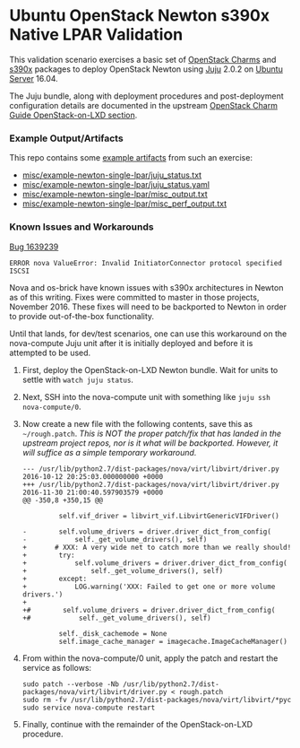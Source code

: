 # Ubuntu OpenStack Newton s390x Native LPAR Validation

This validation scenario exercises a basic set of [OpenStack Charms](https://jujucharms.com/u/openstack-charmers)
and [s390x](https://wiki.ubuntu.com/S390X) packages to deploy
OpenStack Newton using [Juju](https://jujucharms.com) 2.0.2 on [Ubuntu Server](https://www.ubuntu.com/server)
16.04.

The Juju bundle, along with deployment procedures and post-deployment
configuration details are documented in the upstream
[OpenStack Charm Guide OpenStack-on-LXD section](http://docs.openstack.org/developer/charm-guide/openstack-on-lxd.html).

### Example Output/Artifacts
This repo contains some [example artifacts](misc/example-newton-single-lpar) from such an exercise:

 - [misc/example-newton-single-lpar/juju_status.txt](misc/example-newton-single-lpar/juju_status.txt)
 - [misc/example-newton-single-lpar/juju_status.yaml](misc/example-newton-single-lpar/juju_status.yaml)
 - [misc/example-newton-single-lpar/misc_output.txt](misc/example-newton-single-lpar/misc_output.txt)
 - [misc/example-newton-single-lpar/misc_perf_output.txt](misc/example-newton-single-lpar/misc_perf_output.txt)

### Known Issues and Workarounds

[Bug 1639239](https://bugs.launchpad.net/nova/+bug/1639239)

`ERROR nova ValueError: Invalid InitiatorConnector protocol specified ISCSI`

Nova and os-brick have known issues with s390x architectures in Newton as of this 
writing.  Fixes were committed to master in those projects, November 2016.  These 
fixes will need to be backported to Newton in order to provide out-of-the-box functionality.

Until that lands, for dev/test scenarios, one can use this workaround on the nova-compute Juju unit after it is initially deployed and before it is attempted to be used.

1. First, deploy the OpenStack-on-LXD Newton bundle.  Wait for units to settle with `watch juju status`.
2. Next, SSH into the nova-compute unit with something like `juju ssh nova-compute/0`.
3. Now create a new file with the following contents, save this as `~/rough.patch`.  *This is NOT the proper patch/fix that has landed in the upstream project repos, nor is it what will be backported.  However, it will suffice as a simple temporary workaround.*
 
    ```
    --- /usr/lib/python2.7/dist-packages/nova/virt/libvirt/driver.py   2016-10-12 20:25:03.000000000 +0000
    +++ /usr/lib/python2.7/dist-packages/nova/virt/libvirt/driver.py   2016-11-30 21:00:40.597903579 +0000
    @@ -350,8 +350,15 @@
     
             self.vif_driver = libvirt_vif.LibvirtGenericVIFDriver()
     
    -        self.volume_drivers = driver.driver_dict_from_config(
    -            self._get_volume_drivers(), self)
    +       # XXX: A very wide net to catch more than we really should!
    +        try:
    +            self.volume_drivers = driver.driver_dict_from_config(
    +                self._get_volume_drivers(), self)
    +        except:
    +            LOG.warning('XXX: Failed to get one or more volume drivers.')
    +
    +#        self.volume_drivers = driver.driver_dict_from_config(
    +#            self._get_volume_drivers(), self)
     
             self._disk_cachemode = None
             self.image_cache_manager = imagecache.ImageCacheManager()
    ```


4. From within the nova-compute/0 unit, apply the patch and restart the service as follows:
    ```
    sudo patch --verbose -Nb /usr/lib/python2.7/dist-packages/nova/virt/libvirt/driver.py < rough.patch
    sudo rm -fv /usr/lib/python2.7/dist-packages/nova/virt/libvirt/*pyc
    sudo service nova-compute restart 
    ```
5. Finally, continue with the remainder of the OpenStack-on-LXD procedure.
